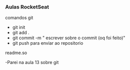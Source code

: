 ### Aulas RocketSeat

comandos git 
- git init
- git add .
- git commit -m " escrever sobre o commit (oq foi feito)"
- git push para enviar ao repositorio

readme.so

-Parei na aula 13 sobre git